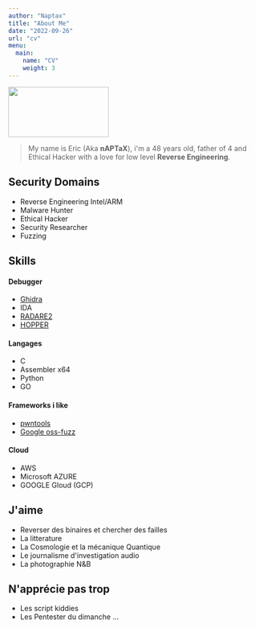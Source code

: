 ```yaml
---
author: "Naptax"
title: "About Me"
date: "2022-09-26"
url: "cv"
menu:
  main:
    name: "CV"
    weight: 3
---
```



<img src="/images/author_cropped.png" width="200" height="100"> 

> My name is Eric (Aka **nAPTaX**), i'm a 48 years old, father of 4 and Ethical
> Hacker with a love for low level **Reverse Engineering**.

## Security Domains

- Reverse Engineering Intel/ARM
- Malware Hunter 
- Ethical Hacker
- Security Researcher
- Fuzzing


## Skills

#### Debugger
- [Ghidra](https://ghidra-sre.org/) 
- IDA 
- [RADARE2](https://rada.re/n/)
- [HOPPER](https://www.hopperapp.com/)

#### Langages
- C
- Assembler x64
- Python
- GO

#### Frameworks i like
- [pwntools](https://github.com/Gallopsled/pwntools#readme)
- [Google oss-fuzz](https://github.com/google/oss-fuzz)


#### Cloud
- AWS
- Microsoft AZURE
- GOOGLE Gloud (GCP)

## J'aime
- Reverser des binaires et chercher des failles
- La litterature 
- La Cosmologie et la mécanique Quantique
- Le journalisme d'investigation audio
- La photographie N&B

## N'apprécie pas trop
- Les script kiddies
- Les Pentester du dimanche ...